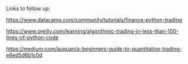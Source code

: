 Links to follow up:

https://www.datacamp.com/community/tutorials/finance-python-trading

https://www.oreilly.com/learning/algorithmic-trading-in-less-than-100-lines-of-python-code

https://medium.com/auquan/a-beginners-guide-to-quantitative-trading-e6ed5d6b1c0d
